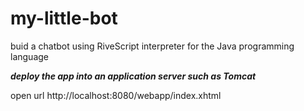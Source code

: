 # my-little-bot
buid a chatbot using RiveScript interpreter for the Java programming language

***deploy the app into an application server such as Tomcat***

open url http://localhost:8080/webapp/index.xhtml